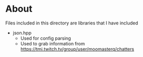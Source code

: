 # About
Files included in this directory are libraries that I have included

- json.hpp
  * Used for config parsing
  * Used to grab information from https://tmi.twitch.tv/group/user/moomasterq/chatters